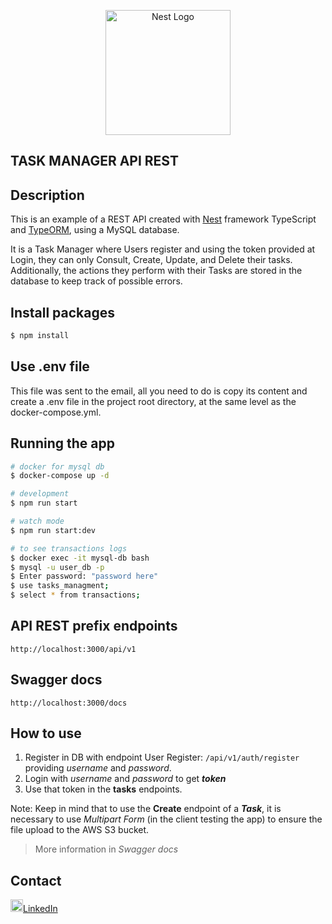 <p align="center">
  <a href="http://nestjs.com/" target="blank"><img src="https://nestjs.com/img/logo-small.svg" width="200" alt="Nest Logo" /></a>
</p>

[circleci-image]: https://img.shields.io/circleci/build/github/nestjs/nest/master?token=abc123def456
[circleci-url]: https://circleci.com/gh/nestjs/nest

## TASK MANAGER API REST

  <!--[![Backers on Open Collective](https://opencollective.com/nest/backers/badge.svg)](https://opencollective.com/nest#backer)
  [![Sponsors on Open Collective](https://opencollective.com/nest/sponsors/badge.svg)](https://opencollective.com/nest#sponsor)-->

## Description

This is an example of a REST API created with  [Nest](https://github.com/nestjs/nest) framework TypeScript and [TypeORM](https://github.com/typeorm/typeorm), using a MySQL database.

It is a Task Manager where Users register and using the token provided at Login, they can only Consult, Create, Update, and Delete their tasks. Additionally, the actions they perform with their Tasks are stored in the database to keep track of possible errors.

## Install packages

```bash
$ npm install
```
## Use .env file
This file was sent to the email, all you need to do is copy its content and create a .env file in the project root directory, at the same level as the docker-compose.yml.

## Running the app 

```bash
# docker for mysql db
$ docker-compose up -d

# development
$ npm run start

# watch mode
$ npm run start:dev

# to see transactions logs
$ docker exec -it mysql-db bash
$ mysql -u user_db -p
$ Enter password: "password here"
$ use tasks_managment;
$ select * from transactions;

```
## API REST prefix endpoints 
`http://localhost:3000/api/v1`

## Swagger docs 
 `http://localhost:3000/docs`

## How to use 

1.  Register in DB with endpoint User Register: `/api/v1/auth/register` providing *username* and *password*.
2. Login with *username* and *password* to get ***token***
3. Use that token in the **tasks** endpoints.

Note: Keep in mind that to use the **Create** endpoint of a ***Task***, it is necessary to use *Multipart Form* (in the client testing the app) to ensure the file upload to the AWS S3 bucket.

> More information in *Swagger docs*

## Contact 
<a href="https://www.linkedin.com/in/ariel-alvarez-gasca-4338812aa/" target="_blank"><img  src="https://upload.wikimedia.org/wikipedia/commons/thumb/8/81/LinkedIn_icon.svg/2048px-LinkedIn_icon.svg.png?style=social&label=LinkedIn" width="20" height="20">LinkedIn</a>
